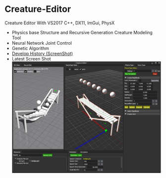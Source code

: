 # Creature-Editor
Creature Editor With VS2017 C++, DX11, ImGui, PhysX
 - Physics base Structure and Recursive Generation Creature Modeling Tool
 - Neural Network Joint Control
 - Genetic Algorithm
 - [Develop History (ScreenShot)](https://github.com/jjuiddong/Creature-Editor/wiki)
 - Latest Screen Shot
   ![](https://github.com/jjuiddong/Creature-Editor/blob/master/Doc/bridge.jpg?raw=true)

